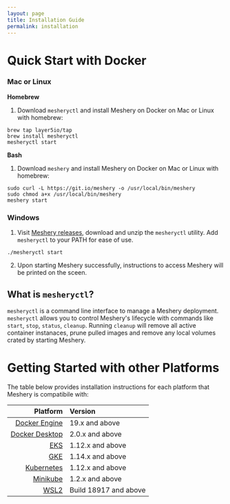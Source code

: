 ```yaml
---
layout: page
title: Installation Guide
permalink: installation
---
```

# Quick Start with Docker
### Mac or Linux
**Homebrew**
1. Download `mesheryctl` and install Meshery on Docker on Mac or Linux with homebrew:

```
brew tap layer5io/tap
brew install mesheryctl
mesheryctl start
```

**Bash**
1. Download `meshery` and install Meshery on Docker on Mac or Linux with homebrew:

```
sudo curl -L https://git.io/meshery -o /usr/local/bin/meshery
sudo chmod a+x /usr/local/bin/meshery
meshery start
```

### Windows
1. Visit [Meshery releases](https://github.com/layer5io/meshery/releases/latest), download and unzip the `mesheryctl` utility. Add `mesheryctl` to your PATH for ease of use.

```
./mesheryctl start
```

2. Upon starting Meshery successfully, instructions to access Meshery will be printed on the sceen.

## What is `mesheryctl`?
`mesheryctl` is a command line interface to manage a Meshery deployment. `mesheryctl` allows you to control Meshery's lifecycle with commands like `start`, `stop`, `status`, `cleanup`. Running `cleanup` will remove all active container instanaces, prune pulled images and remove any local volumes crated by starting Meshery.

# Getting Started with other Platforms<a name="compatibility-matrix"></a>
The table below provides installation instructions for each platform that Meshery is compatibile with:

| Platform      | Version       |
| -------------:|:-------------|   
| [Docker Engine](/docs/installation/docker) | 19.x and above |
| [Docker Desktop](/docs/installation/docker) | 2.0.x and above |
| [EKS](/docs/installation/eks) | 1.12.x and above |
| [GKE](/docs/installation/gke) | 1.14.x and above |
| [Kubernetes](/docs/installation/kubernetes) | 1.12.x and above |
| [Minikube](/docs/installation/minikube) | 1.2.x and above |
| [WSL2](/docs/installation/wsl2) | Build 18917 and above |
